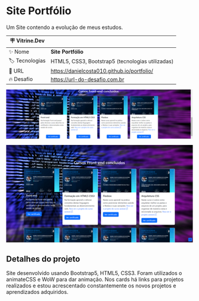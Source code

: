 # Site Portfólio

Um Site contendo a evolução de meus estudos.

| :placard: Vitrine.Dev |     |
| -------------  | --- |
| :sparkles: Nome        | **Site Portfólio**
| :label: Tecnologias | HTML5, CSS3, Bootstrap5 (tecnologias utilizadas)
| :rocket: URL         | https://danielcosta010.github.io/portfolio/
| :fire: Desafio     | https://url-do-desafio.com.br

<!-- Inserir imagem com a #vitrinedev ao final do link -->

<img src="https://github.com/danielcosta010/portfolio/blob/master/assets/img/bannerSite.png#vitrinedev" alt="Banner do Site">

<a href="https://danielcosta010.github.io/portfolio/" target="_blank"><img src="https://github.com/danielcosta010/portfolio/blob/master/assets/img/capareadme.png?raw=true#vitrinedev" alt="Foto capa do site" width="1000"></a>

## Detalhes do projeto

Site desenvolvido usando Bootstrap5, HTML5, CSS3. Foram utilizados o animateCSS e WoW para dar animação. Nos cards há links para projetos realizados e estou acrescentado constantemente os novos projetos e aprendizados adquiridos.

